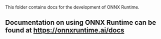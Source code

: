 This folder contains docs for the development of ONNX Runtime.

## Documentation on using ONNX Runtime can be found at https://onnxruntime.ai/docs
